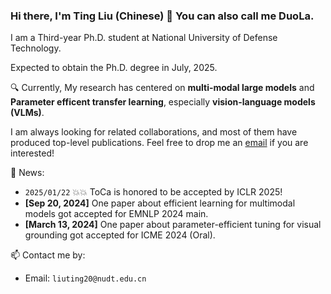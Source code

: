 ### Hi there, I'm Ting Liu (Chinese) 👋 You can also call me DuoLa.

I am a Third-year Ph.D. student at National University of Defense Technology.

Expected to obtain the Ph.D. degree in July, 2025.

<!-- I am **seeking exciting industry opportunities for both research and applications after Ph.D. graduation (June 2025)**. Please feel free to drop me an [email](mailto:liuting20@nudt.edu.cn) if you are interested! -->


🔍 Currently, My research has centered on **multi-modal large models** and **Parameter efficent transfer learning**, especially **vision-language models (VLMs)**.



I am always looking for related collaborations, and most of them have produced top-level publications. Feel free to drop me an <a href="mailto:liuting20@nudt.edu.cn" target="_blank">email</a> if you are interested!

<!-- 👯 I am open to:

- cooperation opportunities (anytime & anywhere & any type)
- Feel free to reach out to me if you are interested! -->

💬 News:
* `2025/01/22` 💥💥 ToCa is honored to be accepted by ICLR 2025!
* **[Sep 20, 2024]** One paper about efficient learning for multimodal models got accepted for EMNLP 2024 main.
* **[March 13, 2024]** One paper about parameter-efficient tuning for visual grounding got accepted for ICME 2024 (Oral).



📫 Contact me by:

- Email: `liuting20@nudt.edu.cn`



<!-- 参考：https://github.com/yzhao062, https://zhuanlan.zhihu.com/p/180550738, https://github.com/abhisheknaiidu/awesome-github-profile-readme -->

<!-- --- -->

<!-- 文档：https://github.com/anuraghazra/github-readme-stats/blob/master/docs/readme_cn.md -->

<!-- <img align="left" height="150px" src="https://github-readme-stats.vercel.app/api?username=bighuang624&show_icons=true&icon_color=CE1D2D&bg_color=ffffff&hide=contribs&count_private=true" /> -->

<!-- <img align="left" height="150px" src="https://github-readme-stats.vercel.app/api/top-langs/?username=bighuang624&layout=compact&hide=jupyter%20notebook,html" /> -->


<!-- <a href="https://github.com/anuraghazra/github-readme-stats">
  <img align="center" src="https://github-readme-stats.vercel.app/api/pin/?username=anuraghazra&repo=github-readme-stats" />
</a>
<a href="https://github.com/anuraghazra/convoychat">
  <img align="center" src="https://github-readme-stats.vercel.app/api/pin/?username=anuraghazra&repo=convoychat" />
</a> -->
<!---
liuting20/liuting20 is a ✨ special ✨ repository because its `README.md` (this file) appears on your GitHub profile.
You can click the Preview link to take a look at your changes.
--->
